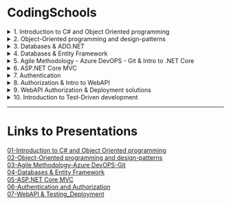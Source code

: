 # CodingSchools

<details>
<summary>1. Introduction to C# and Object Oriented programming</summary>
<ul>
<li>Introduction to Visual Studio and a simple console application</li>
<li>C# Basics (Basic data types, loops, selection, collections etc.)</li>
<liFunctions and String manipulation)</li>
<li>Namespaces & Classes – Access modifiers</li>
<li>Properties & Encapsulation</li>
</ul>
</details>

<details>
<summary>2. Object-Oriented programming and design-patterns</summary>
<ul>
<li>Inheritance</li>
<li>Interfaces</li>
<liPolymorphism</li>
<li>Generics</li>
<li>The Singleton Design Pattern</li>
<li>The Factory & Repository Design Pattern</li>
<li>The Observer Design Pattern</li>
<li>The Builder Design Pattern</li>
</ul>
</details>

<details>
<summary>3. Databases & ADO.NET</summary>
<ul>
<li>Introduction to database design & indexing / performance concepts</li>
<li>Introduction to ADO.NET (A simple CRUD console app with parameterized queries)</li>
</ul>
</details>

<details>
<summary>4. Databases & Entity Framework</summary>
<ul>
<li>Introduction to Models (POCO classes) and LINQ (Language-Integrated Query)</li>
<li>Introduction to Entity-Framework (Connection String and DbContext)</li>
<li>Create, Read, Update and Delete (CRUD) operations with Entity Framework & Db Migrations</li>
<li>Relationships and Sorting, Paging, Filtering and Grouping</li>
<li>Handling Concurrent conflicts and database transactions</li>
</ul>
</details>

<details>
<summary>5. Agile Methodology - Azure DevOPS - Git & Intro to .NET Core</summary>
<ul>
<li>How to analyze and estimate a project? – What is agile? How it works?</li>
<li>Introduction to Azure DevOPS</li>
<li>Code branching strategies</li>
<li>Introduction to Git: Pull, Push, Commit, Branch, Merge, Resolve conflicts</li>
<li>Introduction to ASP.NET Core</li>
</ul>
</details>

<details>
<summary>6. ASP.NET Core MVC</summary>
<ul>
<li>Introduction to Models (POCO classes) and LINQ (Language-Integrated Query)</li>
<li>Introduction to Entity-Framework (Connection String and DbContext</li>
<li>Create, Read, Update and Delete (CRUD) operations with Entity Framework & Db Migrations</li>
<li>Relationships and Sorting, Paging, Filtering and Grouping</li>
<li>Handling Concurrent conflicts and database transactions</li>
</ul>
</details>

<details>
<summary>7. Authentication</summary>
<ul>
<li>Introduction to Authentication and Authorization for WebSites</li>
<li>How to customize IdentityUser and IdentityRole</li>
<li>How to enable External Authentication Services (Google, Facebook etc.)</li>
<li>Introduction to Scaffolding</li>
<li>Scaffold identity and customize login, register, reset-password pages </li>
</ul>
</details>

<details>
<summary>8. Authorization & Intro to WebAPI</summary>
<ul>
<li>Simple & Role-based Authorization</li>
<li>How to protect specific database records from access</li>
<li>Introduction to WebAPI and REST services</li>
<li>Create WebAPI methods (GET, POST, PUT, DELETE) and test with Swagger</li>
</ul>
</details>

<details>
<summary>9. WebAPI Authorization & Deployment solutions</summary>
<ul>
<li>Enabling Cross-Origin Requests (CORS)</li>
<li>Authentication and Authorization for WebAPI (JWT)</li>
<li>Packaging and deploying our websites to IIS – Configuration steps for ASP.NET Core</li>
</ul>
</details>

<details>
<summary>10. Introduction to Test-Driven development</summary>
<ul>
<li>Introduction to Test-Driven development</li>
<li>Unit testing with xUnit</li>
</ul>
</details>

---

<h1>Links to Presentations</h1>

[01-Introduction to C# and Object Oriented programming](https://github.com/NickStavrou-Net/CodingSchools/blob/master/Presentations/01-Introduction%20to%20C%23%20and%20Object%20Oriented%20programming.pptx)
</br>
[02-Object-Oriented programming and design-patterns](https://github.com/NickStavrou-Net/CodingSchools/blob/master/Presentations/02-Object-Oriented%20programming%20and%20design-patterns.pptx)
</br>
[03-Agile Methodology-Azure DevOPS-Git](https://github.com/NickStavrou-Net/CodingSchools/blob/master/Presentations/03-Agile%20Methodology-Azure%20DevOPS-Git.pptx)
</br>
[04-Databases & Entity Framework](https://github.com/NickStavrou-Net/CodingSchools/blob/master/Presentations/04-Databases%20%26%20Entity%20Framework.pptx)
</br>
[05-ASP.NET Core MVC](https://github.com/NickStavrou-Net/CodingSchools/blob/master/Presentations/05-ASP.NET%20Core%20MVC.pptx)
</br>
[06-Authentication and Authorization](https://github.com/NickStavrou-Net/CodingSchools/blob/master/Presentations/06-Authentication%20and%20Authorization.pptx)
</br>
[07-WebAPI & Testing_Deployment](https://github.com/NickStavrou-Net/CodingSchools/blob/master/Presentations/07-WebAPI%20%26%20Testing_Deployment.pptx)


